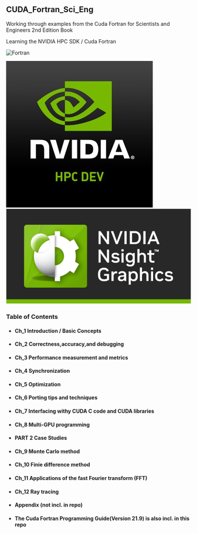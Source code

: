 ## CUDA_Fortran_Sci_Eng
Working through examples from the Cuda Fortran for Scientists and Engineers 2nd Edition Book

Learning the NVIDIA HPC SDK / Cuda Fortran

![Fortran](https://a11ybadges.com/badge?logo=fortran)



![alt text](https://github.com/ssoehdata/CUDA_Fortran_Sci_Eng/blob/main/nvidia_hpc_dev.jpg)
![alt text](https://github.com/ssoehdata/CUDA_Fortran_Sci_Eng/blob/main/nvidia-nsight-graphics.png)


### Table of Contents
#### <ul><li>Ch_1   Introduction / Basic Concepts</ul></li>
#### <ul><li>Ch_2   Correctness,accuracy,and debugging</ul></li> 
#### <ul><li>Ch_3   Performance measurement and metrics</ul></li>
#### <ul><li>Ch_4   Synchronization</ul></li>
#### <ul><li>Ch_5   Optimization</ul></li>
#### <ul><li>Ch_6   Porting tips and techniques</ul></li>
#### <ul><li>Ch_7   Interfacing withy CUDA C code and CUDA libraries</ul></li>
#### <ul><li>Ch_8   Multi-GPU programming</ul></li>
#### <ul><li>PART 2 Case Studies</ul></li>
#### <ul><li>Ch_9   Monte Carlo method</ul></li>
#### <ul><li>Ch_10  Finie difference method</ul></li>
#### <ul><li>Ch_11  Applications of the fast Fourier transform (FFT)</ul></li>
#### <ul><li>Ch_12  Ray tracing</ul></li>
#### <ul><li>Appendix (not incl. in repo)</ul></li>

#### <ul><li>The Cuda Fortran Programming Guide(Version 21.9) is also incl. in this repo</ul></li>
